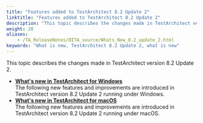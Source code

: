 ```yaml
--- 
title: "Features added to TestArchitect 8.2 Update 2"
linktitle: "Features added to TestArchitect 8.2 Update 2"
description: "This topic describes the changes made in TestArchitect version 8.2 Update 2."
weight: 20
aliases: 
    - /TA_ReleaseNotes/DITA_source/Whats_New_8.2_update_2.html
keywords: "What is new, TestArchitect 8.2 Update 2, what is new"
---
```


This topic describes the changes made in TestArchitect version 8.2 Update 2.

-   **[What's new in TestArchitect for Windows](/user-guide/version-history/features-added-to-testarchitect-8-2-update-2/windows)**  
The following new features and improvements are introduced in TestArchitect version 8.2 Update 2 running under Windows.
-   **[What's new in TestArchitect for macOS](/user-guide/version-history/features-added-to-testarchitect-8-2-update-2/macos)**  
The following new features and improvements are introduced in TestArchitect version 8.2 Update 2 running under macOS.




